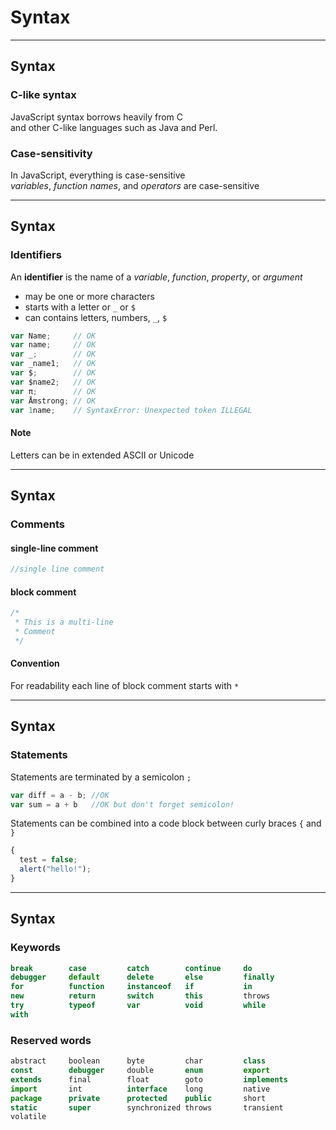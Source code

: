 # Syntax

- - -

## Syntax

### C-like syntax

JavaScript syntax borrows heavily from C  
and other C-like languages such as Java and Perl.

### Case-sensitivity

In JavaScript, everything is case-sensitive  
*variables*, *function names*, and *operators* are case-sensitive

- - - 

## Syntax

### Identifiers

An **identifier** is the name of a *variable*, *function*, *property*, or *argument*

* may be one or more characters
* starts with a letter or `_` or `$`
* can contains letters, numbers, `_`, `$`


```js
var Name;     // OK
var name;     // OK
var _;        // OK
var _name1;   // OK
var $;        // OK
var $name2;   // OK
var π;        // OK
var Åmstrong; // OK
var 1name;    // SyntaxError: Unexpected token ILLEGAL
```

#### Note 
Letters can be in extended ASCII or Unicode

- - -

## Syntax

### Comments

#### single-line comment

```js
//single line comment
```

#### block comment

```js
/*
 * This is a multi-line
 * Comment
 */
```

#### Convention
For readability each line of block comment starts with `*`

- - - 

## Syntax

### Statements

Statements are terminated by a semicolon `;`

```js
var diff = a - b; //OK
var sum = a + b   //OK but don't forget semicolon!
```

Statements can be combined into a code block between curly braces `{` and `}`

```js
{
  test = false;
  alert("hello!");
}
```

- - - 

## Syntax

### Keywords

```js
break        case         catch        continue     do          
debugger     default      delete       else         finally     
for          function     instanceof   if           in          
new          return       switch       this         throws      
try          typeof       var          void         while       
with
```

### Reserved words

```js
abstract     boolean      byte         char         class       
const        debugger     double       enum         export      
extends      final        float        goto         implements  
import       int          interface    long         native      
package      private      protected    public       short       
static       super        synchronized throws       transient   
volatile
```
